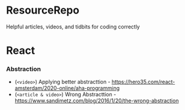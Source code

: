 # ResourceRepo
Helpful articles, videos, and tidbits for coding correctly

# React
### Abstraction
- (`<video>`) Applying better abstracttion - https://hero35.com/react-amsterdam/2020-online/aha-programming
- (`<article & video>`) Wrong Abstracttion - https://www.sandimetz.com/blog/2016/1/20/the-wrong-abstraction

